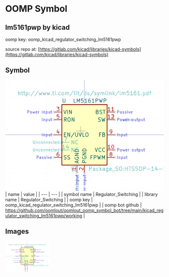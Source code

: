 # OOMP Symbol  
## lm5161pwp  by kicad  
  
oomp key: oomp_kicad_regulator_switching_lm5161pwp  
  
source repo at: [https://gitlab.com/kicad/libraries/kicad-symbols](https://gitlab.com/kicad/libraries/kicad-symbols)  
## Symbol  
  
[![working.png](working_600.png)](working.png)  
| name | value | 
| --- | --- | 
| symbol name | Regulator_Switching | 
| library name | Regulator_Switching | 
| oomp key | oomp_kicad_regulator_switching_lm5161pwp | 
| oomp bot github | https://github.com/oomlout/oomlout_oomp_symbol_bot/tree/main/kicad_regulator_switching_lm5161pwp/working | 
## Images  
  
[![working.png](working_140.png)](working.png)  
